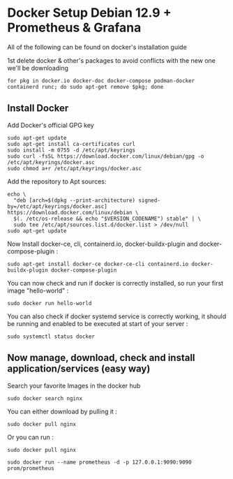 # Docker Setup Debian 12.9 + Prometheus & Grafana

All of the following can be found on docker's installation guide 

1st delete docker & other's packages to avoid conflicts with the new one we'll be downloading
```shell
for pkg in docker.io docker-doc docker-compose podman-docker containerd runc; do sudo apt-get remove $pkg; done
```

## Install Docker
Add Docker's official GPG key
```shell
sudo apt-get update
sudo apt-get install ca-certificates curl
sudo install -m 0755 -d /etc/apt/keyrings
sudo curl -fsSL https://download.docker.com/linux/debian/gpg -o /etc/apt/keyrings/docker.asc
sudo chmod a+r /etc/apt/keyrings/docker.asc
```

Add the repository to Apt sources:
```shell
echo \
  "deb [arch=$(dpkg --print-architecture) signed-by=/etc/apt/keyrings/docker.asc] https://download.docker.com/linux/debian \
  $(. /etc/os-release && echo "$VERSION_CODENAME") stable" | \
  sudo tee /etc/apt/sources.list.d/docker.list > /dev/null
sudo apt-get update
```

Now Install docker-ce, cli, containerd.io, docker-buildx-plugin and docker-compose-plugin :
```shell
sudo apt-get install docker-ce docker-ce-cli containerd.io docker-buildx-plugin docker-compose-plugin
```

You can now check and run if docker is correctly installed, so run your first image "hello-world" :
```shell
sudo docker run hello-world
```

You can also check if docker systemd service is correctly working, it should be running and enabled to be executed at start of your server : 
```shell
sudo systemctl status docker
```

## Now manage, download, check and install application/services (easy way)

Search your favorite Images in the docker hub 
```shell
sudo docker search nginx
```
You can either download by pulling it :
```shell
sudo docker pull nginx
```
Or you can run :
```shell
sudo docker pull nginx
```




```shell
sudo docker run --name prometheus -d -p 127.0.0.1:9090:9090 prom/prometheus
```

